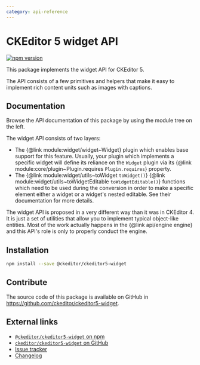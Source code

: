 ```yaml
---
category: api-reference
---
```


# CKEditor 5 widget API

[![npm version](https://badge.fury.io/js/%40ckeditor%2Fckeditor5-widget.svg)](https://www.npmjs.com/package/@ckeditor/ckeditor5-widget)

This package implements the widget API for CKEditor 5.

The API consists of a few primitives and helpers that make it easy to implement rich content units such as images with captions.

## Documentation

Browse the API documentation of this package by using the module tree on the left.

The widget API consists of two layers:

* The {@link module:widget/widget~Widget} plugin which enables base support for this feature. Usually, your plugin which implements a specific widget will define its reliance on the `Widget` plugin via its {@link module:core/plugin~Plugin.requires `Plugin.requires`} property.
* The {@link module:widget/utils~toWidget `toWidget()`} {@link module:widget/utils~toWidgetEditable `toWidgetEditable()`} functions which need to be used during the conversion in order to make a specific element either a widget or a widget's nested editable. See their documentation for more details.

<info-box>
	The widget API is proposed in a very different way than it was in CKEditor 4. It is just a set of utilities that allow you to implement typical object-like entities. Most of the work actually happens in the {@link api/engine engine} and this API's role is only to properly conduct the engine.
</info-box>

## Installation

```bash
npm install --save @ckeditor/ckeditor5-widget
```

## Contribute

The source code of this package is available on GitHub in https://github.com/ckeditor/ckeditor5-widget.

## External links

* [`@ckeditor/ckeditor5-widget` on npm](https://www.npmjs.com/package/@ckeditor/ckeditor5-widget)
* [`ckeditor/ckeditor5-widget` on GitHub](https://github.com/ckeditor/ckeditor5-widget)
* [Issue tracker](https://github.com/ckeditor/ckeditor5-widget/issues)
* [Changelog](https://github.com/ckeditor/ckeditor5-widget/blob/master/CHANGELOG.md)
